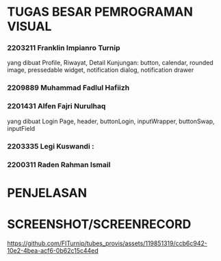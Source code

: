 # TUGAS BESAR PEMROGRAMAN VISUAL
### 2203211 Franklin Impianro Turnip
yang dibuat Profile, Riwayat, Detail Kunjungan: button, calendar, rounded image, pressedable widget, notification dialog, notification drawer
### 2209889 Muhammad Fadlul Hafiizh
### 2201431 Alfen Fajri Nurulhaq
yang dibuat Login Page, header, buttonLogin, inputWrapper, buttonSwap, inputField
### 2203335 Legi Kuswandi : 
### 2200311 Raden Rahman Ismail

# PENJELASAN

# SCREENSHOT/SCREENRECORD


https://github.com/FITurnip/tubes_provis/assets/119851319/ccb6c942-10e2-4bea-acf6-0b62c15c44ed

